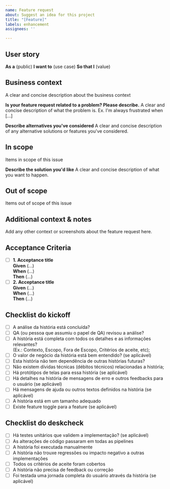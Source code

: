 ```yaml
---
name: Feature request
about: Suggest an idea for this project
title: "[Feature]"
labels: enhancement
assignees: ''

---
```


## User story

**As a** (public)
**I want to** (use case)
**So that I** (value)

## Business context

A clear and concise description about the business context

**Is your feature request related to a problem? Please describe.**
A clear and concise description of what the problem is. Ex. I'm always frustrated when [...]

**Describe alternatives you've considered**
A clear and concise description of any alternative solutions or features you've considered.

## In scope

Items in scope of this issue

**Describe the solution you'd like**
A clear and concise description of what you want to happen.

## Out of scope

Items out of scope of this issue

## Additional context & notes

Add any other context or screenshots about the feature request here.

## Acceptance Criteria

- [ ] **1. Acceptance title**  
      **Given** (…)  
      **When** (…)  
      **Then** (…)
- [ ] **2. Acceptance title**  
      **Given** (…)  
      **When** (…)  
      **Then** (…)  
      
## Checklist do kickoff

- [ ] A análise da história está concluída?
- [ ] QA (ou pessoa que assumiu o papel de QA) revisou a análise?
- [ ] A história está completa com todos os detalhes e as informações relevantes?  
  (Ex.: Contexto, Escopo, Fora de Escopo, Critérios de aceite, etc);
- [ ] O valor de negócio da história está bem entendido? (se aplicável)
- [ ] Esta história não tem dependência de outras histórias futuras?
- [ ] Não existem dívidas técnicas (débitos técnicos) relacionadas a história;
- [ ] Há protótipos de telas para essa história (se aplicável)
- [ ] Há detalhes na história de mensagens de erro e outros feedbacks para o usuário (se aplicável)
- [ ] Há mensagens de ajuda ou outros textos definidos na história (se aplicável)
- [ ] A história está em um tamanho adequado
- [ ] Existe feature toggle para a feature (se aplicável)

## Checklist do deskcheck

- [ ] Há testes unitários que validem a implementação? (se aplicável)
- [ ] As alterações de código passaram em todas as pipelines
- [ ] A história foi executada manualmente
- [ ] A história não trouxe regressões ou impacto negativo a outras implementações
- [ ] Todos os critérios de aceite foram cobertos
- [ ] A história não precisa de feedback ou correção
- [ ] Foi testada uma jornada completa do usuário através da história (se aplicável)
